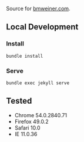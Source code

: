 Source for [bmweiner.com](http://bmweiner.com).


## Local Development

### Install

    bundle install

### Serve

    bundle exec jekyll serve

## Tested

  * Chrome 54.0.2840.71
  * Firefox 49.0.2
  * Safari 10.0
  * IE 11.0.36
